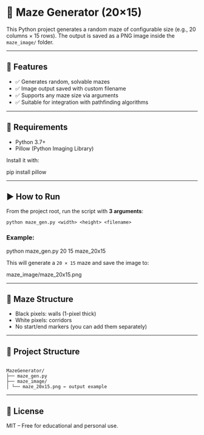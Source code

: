 # 🧱 Maze Generator (20×15)

This Python project generates a random maze of configurable size (e.g., 20 columns × 15 rows). The output is saved as a PNG image inside the `maze_image/` folder.

---

## 🧩 Features

- ✅ Generates random, solvable mazes  
- ✅ Image output saved with custom filename  
- ✅ Supports any maze size via arguments  
- ✅ Suitable for integration with pathfinding algorithms  

---

## 🐍 Requirements

- Python 3.7+  
- Pillow (Python Imaging Library)

Install it with:

pip install pillow


---

## ▶️ How to Run

From the project root, run the script with **3 arguments**:

```
python maze_gen.py <width> <height> <filename>
```


### Example:

python maze_gen.py 20 15 maze_20x15


This will generate a `20 × 15` maze and save the image to:

maze_image/maze_20x15.png


---

## 🧱 Maze Structure

- Black pixels: walls (1-pixel thick) 
- White pixels: corridors 
- No start/end markers (you can add them separately)

---

## 📁 Project Structure

```

MazeGenerator/
├── maze_gen.py
├── maze_image/
│ └── maze_20x15.png ← output example

```

---

## 📄 License

MIT – Free for educational and personal use.
